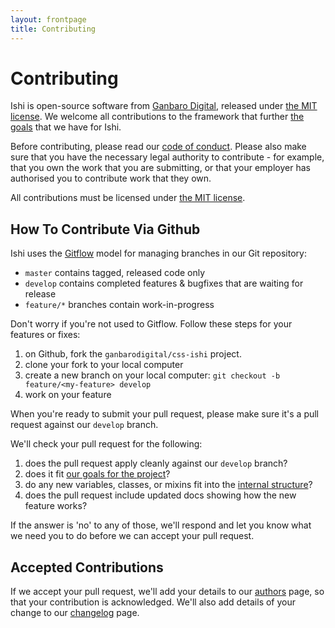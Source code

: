 ```yaml
---
layout: frontpage
title: Contributing
---
```


# Contributing

Ishi is open-source software from [Ganbaro Digital](https://ganbarodigital.com), released under [the MIT license](license.html). We welcome all contributions to the framework that further [the goals](goals.html) that we have for Ishi.

Before contributing, please read our [code of conduct](code-of-conduct.html). Please also make sure that you have the necessary legal authority to contribute - for example, that you own the work that you are submitting, or that your employer has authorised you to contribute work that they own.

All contributions must be licensed under [the MIT license](license.html).

## How To Contribute Via Github

Ishi uses the [Gitflow](http://datasift.github.io/gitflow/) model for managing branches in our Git repository:

* `master` contains tagged, released code only
* `develop` contains completed features & bugfixes that are waiting for release
* `feature/*` branches contain work-in-progress

Don't worry if you're not used to Gitflow. Follow these steps for your features or fixes:

1. on Github, fork the `ganbarodigital/css-ishi` project.
1. clone your fork to your local computer
1. create a new branch on your local computer: `git checkout -b feature/<my-feature> develop`
1. work on your feature

When you're ready to submit your pull request, please make sure it's a pull request against our `develop` branch.

We'll check your pull request for the following:

1. does the pull request apply cleanly against our `develop` branch?
1. does it fit [our goals for the project](goals.html)?
1. do any new variables, classes, or mixins fit into the [internal structure](sass-structure.html)?
1. does the pull request include updated docs showing how the new feature works?

If the answer is 'no' to any of those, we'll respond and let you know what we need you to do before we can accept your pull request.

## Accepted Contributions

If we accept your pull request, we'll add your details to our [authors](authors.html) page, so that your contribution is acknowledged. We'll also add details of your change to our [changelog](changelog.html) page.
